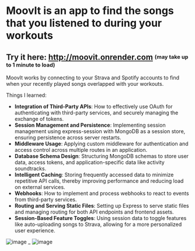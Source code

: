 # MoovIt is an app to find the songs that you listened to during your workouts
## Try it here: http://moovit.onrender.com <sup><sub>(may take up to 1 minute to load)</sub></sup>

MoovIt works by connecting to your Strava and Spotify accounts to find when your recently played songs overlapped with your workouts.

Things I learned: 
- **Integration of Third-Party APIs**: How to effectively use OAuth for authenticating with third-party services, and securely managing the exchange of tokens.
- **Session Management and Persistence**: Implementing session management using express-session with MongoDB as a session store, ensuring persistence across server restarts.
- **Middleware Usage**: Applying custom middleware for authentication and access control across multiple routes in an application.
- **Database Schema Design**: Structuring MongoDB schemas to store user data, access tokens, and application-specific data like activity soundtracks.
- **Intelligent Caching**: Storing frequently accessed data to minimize repetitive API calls, thereby improving performance and reducing load on external services.
- **Webhooks**: How to implement and process webhooks to react to events from third-party services.
- **Routing and Serving Static Files**: Setting up Express to serve static files and managing routing for both API endpoints and frontend assets.
- **Session-Based Feature Toggles**: Using session data to toggle features like auto-uploading songs to Strava, allowing for a more personalized user experience.
  
![image](https://github.com/user-attachments/assets/e362e549-75a0-4ee7-a069-2cf594877da8)
_
![image](https://github.com/user-attachments/assets/69c26f1b-d9ff-4aa7-97ec-b6ca99ccd36f)



